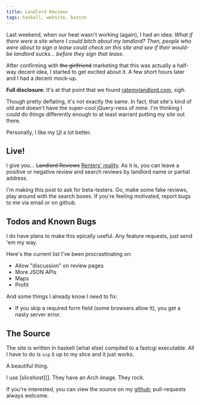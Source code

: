```yaml
---
title: Landlord Reviews
tags: haskell, website, boston
---
```


Last weekend, when our heat wasn't working (again), I had an idea: *What 
if there were a site where I could bitch about my landlord? Then, people 
who were about to sign a lease could check on this site and see if their 
would-be landlord sucks... before they sign that lease.*

After confirming with <del>the girlfriend</del> marketing that this was 
actually a half-way decent idea, I started to get excited about it. A 
few short hours later and I had a decent mock-up.

**Full disclosure**: It's at that point that we found 
[ratemylandlord.com][rate], *sigh*.

Though pretty deflating, it's not exactly the same. In fact, that site's 
kind of old and doesn't have the super-cool jQuery-ness of mine. I'm 
thinking I could do things differently enough to at least warrant 
putting my site out there.

Personally, I like my <abbr title="user interface">UI</abbr> a lot 
better.

## Live!

I give you... <del>Landlord Reviews</del> [Renters' reality][review]. As 
it is, you can leave a positive or negative review and search reviews by 
landlord name or partial address.

I'm making this post to ask for beta-testers. Go, make some fake 
reviews, play around with the search boxes. If you're feeling motivated, 
report bugs to me via email or on github.

## Todos and Known Bugs

I do have plans to make this epically useful. Any feature requests, just 
send 'em my way.

Here's the current list I've been procrastinating on:

  * Allow "discussion" on review pages
  * More JSON APIs
  * Maps
  * Profit

And some things I already know I need to fix:

  * If you skip a required form field (some browsers allow it), you get 
    a nasty server error.

## The Source

The site is written in haskell (what else) compiled to a fastcgi 
executable. All I have to do is `scp` it up to my slice and it just 
works.

A beautiful thing.

<div class="well">
I use [slicehost][]. They have an Arch image. They rock.
</div>

If you're interested, you can view the source on my [github][]; 
pull-requests always welcome.

[rate]:      http://ratemylandlord.com
[slicehost]: http://www.slicehost.com
[review]:    http://rentersreality.com
[github]:    https://github.com/pbrisbin/bad-boston-landlords
